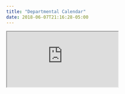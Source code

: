 ```yaml
---
title: "Departmental Calendar"
date: 2018-06-07T21:16:28-05:00
---
```

<iframe src="https://tutd.skedda.com/booking?embedded=true"></iframe>
